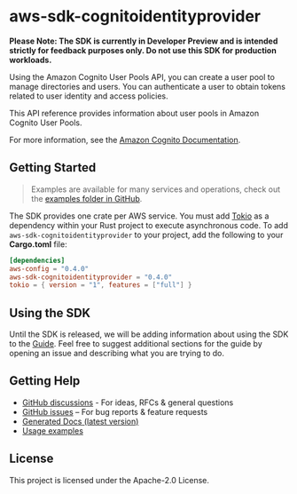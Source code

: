 # aws-sdk-cognitoidentityprovider

**Please Note: The SDK is currently in Developer Preview and is intended strictly for
feedback purposes only. Do not use this SDK for production workloads.**

Using the Amazon Cognito User Pools API, you can create a user pool to manage directories and users. You can authenticate a user to obtain tokens related to user identity and access policies.

This API reference provides information about user pools in Amazon Cognito User Pools.

For more information, see the [Amazon Cognito Documentation](https://docs.aws.amazon.com/cognito/latest/developerguide/what-is-amazon-cognito.html).

## Getting Started

> Examples are available for many services and operations, check out the
> [examples folder in GitHub](https://github.com/awslabs/aws-sdk-rust/tree/main/examples).

The SDK provides one crate per AWS service. You must add [Tokio](https://crates.io/crates/tokio)
as a dependency within your Rust project to execute asynchronous code. To add `aws-sdk-cognitoidentityprovider` to
your project, add the following to your **Cargo.toml** file:

```toml
[dependencies]
aws-config = "0.4.0"
aws-sdk-cognitoidentityprovider = "0.4.0"
tokio = { version = "1", features = ["full"] }
```

## Using the SDK

Until the SDK is released, we will be adding information about using the SDK to the
[Guide](https://github.com/awslabs/aws-sdk-rust/blob/main/Guide.md). Feel free to suggest
additional sections for the guide by opening an issue and describing what you are trying to do.

## Getting Help

* [GitHub discussions](https://github.com/awslabs/aws-sdk-rust/discussions) - For ideas, RFCs & general questions
* [GitHub issues](https://github.com/awslabs/aws-sdk-rust/issues/new/choose) – For bug reports & feature requests
* [Generated Docs (latest version)](https://awslabs.github.io/aws-sdk-rust/)
* [Usage examples](https://github.com/awslabs/aws-sdk-rust/tree/main/examples)

## License

This project is licensed under the Apache-2.0 License.

